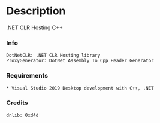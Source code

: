 Description
===========
.NET CLR Hosting C++

### Info
    DotNetCLR: .NET CLR Hosting library
    ProxyGenerator: DotNet Assembly To Cpp Header Generator

### Requirements
    * Visual Studio 2019 Desktop development with C++, .NET

### Credits
    dnlib: 0xd4d
